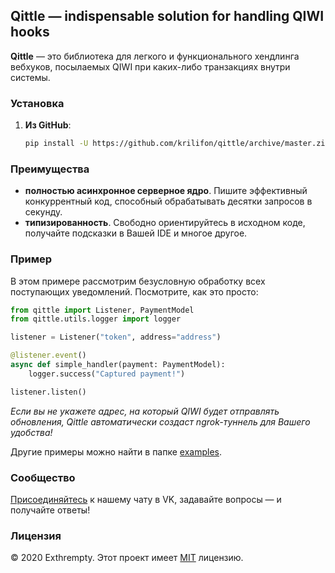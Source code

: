 ## Qittle — indispensable solution for handling QIWI hooks
**Qittle** — это библиотека для легкого и функционального хендлинга вебхуков, посылаемых QIWI при каких-либо транзакциях внутри системы.

### Установка
1) **Из GitHub**:
    ```sh
   pip install -U https://github.com/krilifon/qittle/archive/master.zip
   ```
   
### Преимущества
- **полностью асинхронное серверное ядро**. Пишите эффективный конкуррентный код, способный обрабатывать десятки запросов в секунду.
- **типизированность**. Свободно ориентируйтесь в исходном коде, получайте подсказки в Вашей IDE и многое другое.


### Пример
В этом примере рассмотрим безусловную обработку всех поступающих уведомлений. Посмотрите, как это просто:
```python
from qittle import Listener, PaymentModel
from qittle.utils.logger import logger

listener = Listener("token", address="address")

@listener.event()
async def simple_handler(payment: PaymentModel):
    logger.success("Captured payment!")

listener.listen()
```
_Если вы не укажете адрес, на который QIWI будет отправлять обновления, Qittle автоматически создаст ngrok-туннель для Вашего удобства!_

Другие примеры можно найти в папке [examples](./examples).

### Сообщество
[Присоединяйтесь](https://vk.me/join/AJQ1d6rurhh0SUGH38LBeyeC) к нашему чату в VK, задавайте вопросы — и получайте ответы!

### Лицензия
© 2020 Exthrempty.
Этот проект имеет [MIT](./LICENSE) лицензию. 

